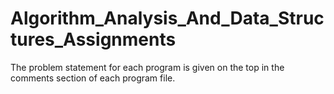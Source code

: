 # Algorithm_Analysis_And_Data_Structures_Assignments

The problem statement for each program is given on the top in the comments section of each program file.
